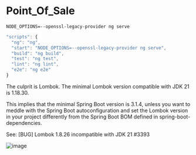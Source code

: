# Point_Of_Sale
```
NODE_OPTIONS=--openssl-legacy-provider ng serve
```
```js
"scripts": {
  "ng": "ng",
  "start": "NODE_OPTIONS=--openssl-legacy-provider ng serve",
  "build": "ng build",
  "test": "ng test",
  "lint": "ng lint",
  "e2e": "ng e2e"
}
```


The culprit is Lombok. The minimal Lombok version compatible with JDK 21 is 1.18.30.

This implies that the minimal Spring Boot version is 3.1.4, unless you want to meddle with the Spring Boot autoconfiguration and set the Lombok version in your project differently from the Spring Boot BOM defined in spring-boot-dependencies.

See: [BUG] Lombok 1.8.26 incompatible with JDK 21 #3393


![image](https://github.com/user-attachments/assets/b3a07897-f9bf-48d4-b095-dd439fed7da7)


